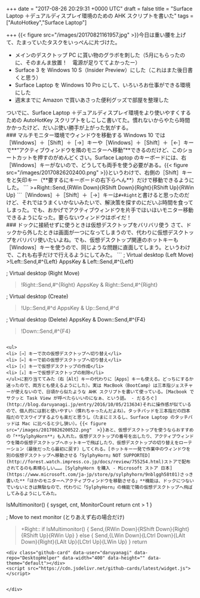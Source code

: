 
+++
date = "2017-08-26 20:29:31 +0000 UTC"
draft = false
title = "Surface Laptop ＋デュアルディスプレイ環境のための AHK スクリプトを書いた"
tags = ["AutoHotkey","Surface Laptop"]

+++
{{< figure src="/images/20170821161957.jpg"  >}}今日は重い腰を上げて、たまっていたタスクをいっぺんに片づけた。

<ul>
<li>メインのデスクトップ PC に貰い物のグラボを刺した（5月にもらったのに、そのまんま放置！　電源が足りててよかったー）</li>
<li>Surface 3 を Windows 10 S（Insider Preview）にした（これはまた後日書くと思う）</li>
<li>Surface Laptop を Windows 10 Pro にして、いろいろお仕事ができる環境にした</li>
<li>週末までに Amazon で買いあさった便利グッズで部屋を整理した</li>
</ul>ついでに、Surface Laptop ＋デュアルディスプレイ環境をより使いやすくするための AutoHotKey スクリプトをしこしこ書いてた。慣れないからやたら時間かかったけど、だいぶ使い勝手が上がった気がする。

<div class="section">
    ### マルチモニター環境でウィンドウを移動する
    Windows 10 では［Windows］＋［Shift］＋［→］キーや［Windows］＋［Shift］＋［←］キーで**“アクティブウィンドウを隣のモニターへ移動”**できるのだけど、このショートカットを押すのがめんどくさい。Surface Laptop のキーボードには、右［Windows］キーがないので、どうしても両手を使う必要がある。{{< figure src="/images/20170826202400.png"  >}}というわけで、右側の［Shift］キーをと矢印キー（**要するにキーボードの右下らへん**）だけで移動できるようにした。
```
>+Right::Send,{RWin Down}{RShift Down}{Right}{RShift Up}{RWin Up}
```［Windows］＋［Shift］＋［→］キーは<code>#+Right</code>と書けると思ったのだけど、それではうまくいかないみたいで、解決策を探すのにだいぶ時間を食ってしまった。でも、おかげでアクティブウィンドウを片手でほいほいモニター移動できるようになった。要らないウィンドウはポイだ！

</div>
<div class="section">
    ### ドックに接続せずに使うときは仮想デスクトップをバリバリ使う
    さて、ドックから外したときは画面が一つになってしまうので、代わりに仮想デスクトップをバリバリ使いたいよね。でも、仮想デスクトップ関連のホットキーも［Windows］キーを使うので、同じような問題に直面してしまう。というわけで、これも右手だけで行えるようにしてみた。
```
; Virtual desktop (Left Move)
>!Left::Send,#^{Left}
AppsKey &amp; Left::Send,#^{Left}

; Virtual desktop (Right Move)
>!Right::Send,#^{Right}
AppsKey &amp; Right::Send,#^{Right}

; Virtual desktop (Create)
>!Up::Send,#^d
AppsKey &amp; Up::Send,#^d

; Virtual desktop (Delete)
AppsKey &amp; Down::Send,#^{F4}
>!Down::Send,#^{F4}
```右［Alt］キーと

<ul>
<li>［→］キーで次の仮想デスクトップへ切り替え</li>
<li>［←］キーで前の仮想デスクトップへ切り替え</li>
<li>［↑］キーで仮想デスクトップの作成</li>
<li>［↓］キーで仮想デスクトップの削除</li>
</ul>に割り当ててみた（右［Alt］キーの代わりに［Apps］キーも使える。どっちにするか迷ったので、両方とも使えるようにした）。実は MacBook（BootCamp）は三本指ジェスチャーが使えないので、日頃から似たような AHK スクリプトを書いて使っている。[Macbook でサクッと Task View が呼べたらいいのになぁ、という話。 - だるろぐ](http://blog.daruyanagi.jp/entry/2016/10/05/213634)それに操作感が似ているので、個人的には割と使いやすい（慣れちゃったんだよね）。タッチパッドを三本指だの四本指だのでスワイプするよりも楽だと思うし（たまにミスるし、Surface Laptop のタッチパッドは Mac に比べると少し狭い）。{{< figure src="/images/20170826200522.png"  >}}あと、仮想デスクトップを使うならおすすめの「**SylphyHorn**」も入れた。仮想デスクトップの番号を出したり、アクティブウィンドウを隣の仮想デスクトップへホットキーで飛ばしたり、仮想デスクトップの切り替えをローテーション（最後だったら最初に戻す）してくれる。[ホットキー一発で作業中のウィンドウを別の仮想デスクトップへ移動させる「SylphyHorn」NOT SUPPORTED](http://forest.watch.impress.co.jp/docs/review/755254.html)ストアで配布されてるのも素晴らしい……。[SylphyHorn を購入 - Microsoft ストア 日本](https://www.microsoft.com/ja-jp/store/p/sylphyhorn/9nblggh58t01)さっき書いた**「ほかのモニターへアクティブウィンドウを移動させる」**機能は、ドックにつないでいないときは無駄なので、代わりに「SylphyHorn」の機能で隣の仮想デスクトップへ飛ばしてみるようにしてみた。
```
IsMultimonitor()
{
   sysget, cnt, MonitorCount
   return cnt > 1
}

; Move to next monitor (とりあえず右の場合だけ)
>+Right::
    if IsMultimonitor()
    {
        Send,{RWin Down}{RShift Down}{Right}{RShift Up}{RWin Up}
    }
    else
    {
        Send,{LWin Down}{LCtrl Down}{LAlt Down}{Right}{LAlt Up}{LCtrl Up}{LWin Up}
    }
return
```コンテキストによって挙動が違うのはあまりよくないかもしれないけど、自分の中では**「邪魔なウィンドウをほかのモニター or デスクトップに飛ばす」**という点では大して変わりがないので、あんまり混乱はないかも。せっかく書いたスクリプトなので、なくさないように GitHub で管理。バイナリもあるので、もしほしい人がいたら使ってください（ほかの人にとって使い勝手のいいものかどうかは知らんが……）。
<div class="github-card" data-user="daruyanagi" data-repo="DesktopHelper" data-width="400" data-height="" data-theme="default"></div>
<script src="https://cdn.jsdelivr.net/github-cards/latest/widget.js"></script>


</div>

